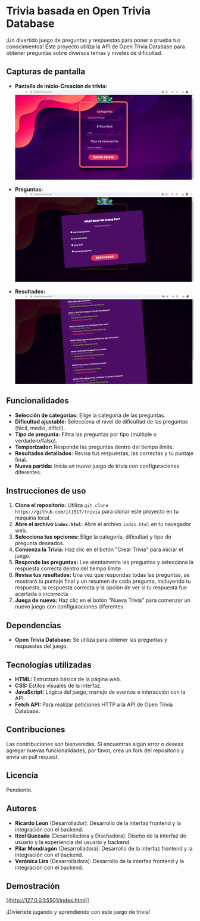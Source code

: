 # Trivia basada en Open Trivia Database

¡Un divertido juego de preguntas y respuestas para poner a prueba tus conocimientos! 
Este proyecto utiliza la API de Open Trivia Database para obtener preguntas sobre diversos temas y niveles de dificultad.

## Capturas de pantalla

* **Pantalla de inicio-Creación de trivia:**
![Creación de trivia](/images/CreacionTrivia.jpeg)

* **Preguntas:**
![Preguntas](/images/Preguntas.jpeg)

* **Resultados:**
![Resultados](/images/Resultado.jpeg)

## Funcionalidades

* **Selección de categorías:** Elige la categoría de las preguntas.
* **Dificultad ajustable:** Selecciona el nivel de dificultad de las preguntas (fácil, medio, difícil).
* **Tipo de pregunta:** Filtra las preguntas por tipo (múltiple o verdadero/falso).
* **Temporizador:** Responde las preguntas dentro del tiempo límite.
* **Resultados detallados:** Revisa tus respuestas, las correctas y tu puntaje final.
* **Nueva partida:** Inicia un nuevo juego de trivia con configuraciones diferentes.

## Instrucciones de uso

1. **Clona el repositorio:** Utiliza `git clone https://github.com/it1517/trivia` para clonar este proyecto en tu máquina local.
2. **Abre el archivo `index.html`:** Abre el archivo `index.html` en tu navegador web.
3. **Selecciona tus opciones:** Elige la categoría, dificultad y tipo de pregunta deseados.
4. **Comienza la Trivia:** Haz clic en el botón "Crear Trivia" para iniciar el juego.
5. **Responde las preguntas:** Lee atentamente las preguntas y selecciona la respuesta correcta dentro del tiempo límite.
6. **Revisa tus resultados:** Una vez que respondas todas las preguntas, se mostrará tu puntaje final y un resumen de cada pregunta, incluyendo tu respuesta, la respuesta correcta y la opción de ver si tu respuesta fue acertada o incorrecta.
7. **Juega de nuevo:** Haz clic en el botón "Nueva Trivia" para comenzar un nuevo juego con configuraciones diferentes.

## Dependencias

* **Open Trivia Database:** Se utiliza para obtener las preguntas y respuestas del juego.

## Tecnologías utilizadas

* **HTML:** Estructura básica de la página web.
* **CSS:** Estilos visuales de la interfaz.
* **JavaScript:** Lógica del juego, manejo de eventos e interacción con la API.
* **Fetch API:** Para realizar peticiones HTTP a la API de Open Trivia Database.

## Contribuciones

Las contribuciones son bienvenidas. Si encuentras algún error o deseas agregar nuevas funcionalidades, por favor, crea un fork del repositorio y envía un pull request.

## Licencia

Pendiente.

## Autores

* **Ricardo Leon** (Desarrollador): Desarrollo de la interfaz frontend y la integración con el backend.
* **Itzel Quezada** (Desarrolladora y Diseñadora): Diseño de la interfaz de usuario y la experiencia del usuario y backend.
* **Pilar Mondragón** (Desarrolladora): Desarrollo de la interfaz frontend y la integración con el backend.
* **Verónica Lira** (Desarrolladora): Desarrollo de la interfaz frontend y la integración con el backend.

## Demostración
[(http://127.0.0.1:5501/index.html)]



¡Diviértete jugando y aprendiendo con este juego de trivia! 
